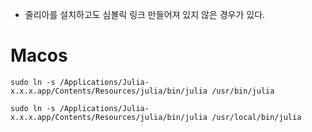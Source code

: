 - 줄리아를 설치하고도 심볼릭 링크 만들어져  있지 않은 경우가 있다. 

# Macos 

```
sudo ln -s /Applications/Julia-x.x.x.app/Contents/Resources/julia/bin/julia /usr/bin/julia
```

```
sudo ln -s /Applications/Julia-x.x.x.app/Contents/Resources/julia/bin/julia /usr/local/bin/julia
```

